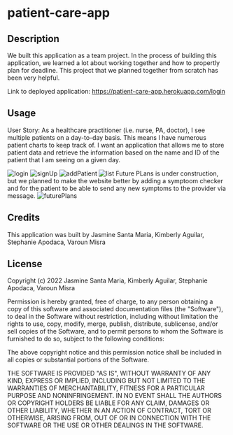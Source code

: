 # patient-care-app

## Description

We built this application as a team project. In the process of building this application, we learned a lot about working together and how to propertly plan for deadline. This project that we planned together from scratch has been very helpful. 

Link to deployed application: https://patient-care-app.herokuapp.com/login

## Usage

User Story: As a healthcare practitioner (i.e. nurse, PA, doctor), I see multiple patients on a day-to-day basis. This means I have numerous patient charts to keep track of. I want an application that allows me to store patient data and retrieve the information based on the name and ID of the patient that I am seeing on a given day.

![login](https://user-images.githubusercontent.com/87666809/148590956-99dbae9a-56e1-4b1c-968a-670aae6600a0.PNG)
![signUp](https://user-images.githubusercontent.com/87666809/148591129-1c9c4ad8-1c87-4d06-aab4-0d7e2844c970.PNG)
![addPatient](https://user-images.githubusercontent.com/87666809/148592050-3a696481-c208-48fd-ba5e-ad3d9593d1c5.PNG)
![list](https://user-images.githubusercontent.com/87666809/148592132-8ee226ae-ac80-4715-be3f-a5aa2988e751.PNG)
Future PLans is under construction, but we planned to make the website better by adding a symptoom checker and for the patient to be able to send any new symptoms to the provider via message.
![futurePlans](https://user-images.githubusercontent.com/87666809/148592262-13965305-64d4-46c1-b0b5-803e8ecea496.PNG)


## Credits

This application was built by Jasmine Santa Maria, Kimberly Aguilar, Stephanie Apodaca, Varoun Misra 

## License

Copyright (c) 2022 Jasmine Santa Maria, Kimberly Aguilar, Stephanie Apodaca, Varoun Misra 

Permission is hereby granted, free of charge, to any person obtaining a copy of this software and associated documentation files (the "Software"), to deal in the Software without restriction, including without limitation the rights to use, copy, modify, merge, publish, distribute, sublicense, and/or sell copies of the Software, and to permit persons to whom the Software is furnished to do so, subject to the following conditions:

The above copyright notice and this permission notice shall be included in all copies or substantial portions of the Software.

THE SOFTWARE IS PROVIDED "AS IS", WITHOUT WARRANTY OF ANY KIND, EXPRESS OR IMPLIED, INCLUDING BUT NOT LIMITED TO THE WARRANTIES OF MERCHANTABILITY, FITNESS FOR A PARTICULAR PURPOSE AND NONINFRINGEMENT. IN NO EVENT SHALL THE AUTHORS OR COPYRIGHT HOLDERS BE LIABLE FOR ANY CLAIM, DAMAGES OR OTHER LIABILITY, WHETHER IN AN ACTION OF CONTRACT, TORT OR OTHERWISE, ARISING FROM, OUT OF OR IN CONNECTION WITH THE SOFTWARE OR THE USE OR OTHER DEALINGS IN THE SOFTWARE.

